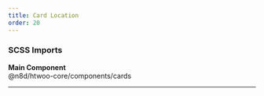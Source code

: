 ```yaml
---
title: Card Location
order: 20
---
```


### SCSS Imports

**Main Component**\
@n8d/htwoo-core/components/cards

***